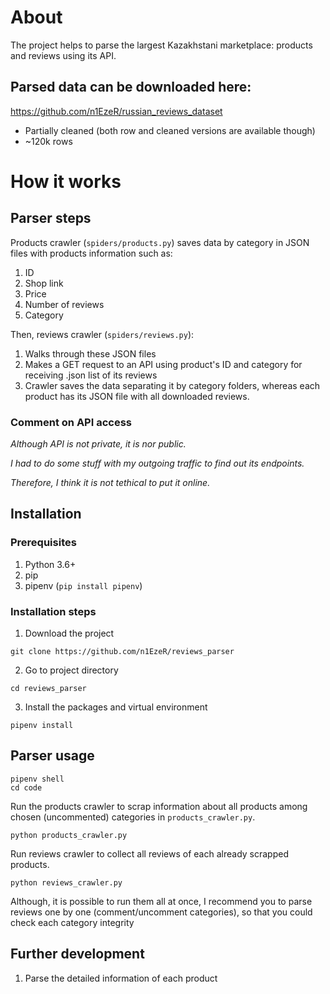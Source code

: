 # About
The project helps to parse the largest Kazakhstani marketplace: products and reviews using its API.

## Parsed data can be downloaded here:
https://github.com/n1EzeR/russian_reviews_dataset
- Partially cleaned (both row and cleaned versions are available though)
- ~120k rows

# How it works
## Parser steps
Products crawler (`spiders/products.py`) saves data by category in JSON files with products information such as:
1. ID
2. Shop link
3. Price
4. Number of reviews
5. Category

Then, reviews crawler (`spiders/reviews.py`):
1. Walks through these JSON files
2. Makes a GET request to an API using product's ID and category for receiving .json list of its reviews
3. Crawler saves the data separating it by category folders, whereas each product has its JSON file with all downloaded reviews.

### Comment on API access
<i>
  Although API is not private, it is nor public.

  I had to do some stuff with my outgoing traffic to find out its endpoints. 

  Therefore, I think it is not tethical to put it online.
</i>

## Installation
### Prerequisites
1. Python 3.6+
2. pip
3. pipenv (`pip install pipenv`)

### Installation steps
1. Download the project
```
git clone https://github.com/n1EzeR/reviews_parser
```
2. Go to project directory
```
cd reviews_parser
```
3. Install the packages and virtual environment
```
pipenv install
```

## Parser usage
```
pipenv shell
cd code
```
Run the products crawler to scrap information about all products among chosen (uncommented) categories in `products_crawler.py`.

```
python products_crawler.py
```


Run reviews crawler to collect all reviews of each already scrapped products. 

```
python reviews_crawler.py
```

Although, it is possible to run them all at once, I recommend you to parse reviews one by one (comment/uncomment categories), so that you could check each category integrity

## Further development
1. Parse the detailed information of each product
